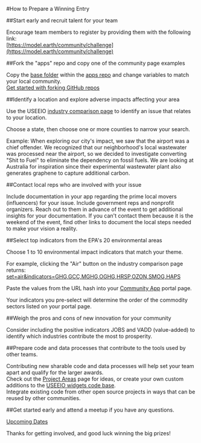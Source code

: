 #How to Prepare a Winning Entry

##Start early and recruit talent for your team

Encourage team members to register by providing them with the following link:  
[https://model.earth/community/challenge](https://model.earth/community/challenge)  

##Fork the "apps" repo and copy one of the community page examples

Copy the [base folder](../../../apps/base/) within the [apps repo](../../../apps/) and change variables to match your local community.  
[Get started with forking GitHub repos](../../../localsite/start/)  

##Identify a location and explore adverse impacts affecting your area

Use the USEEIO [industry comparison page](https://model.earth/localsite/info/) to identify an issue that relates to your location.  

Choose a state, then choose one or more counties to narrow your search.  

Example: When exploring our city's impact, we saw that the airport was a chief offender. We recognized that our neighborhood's local wastewater was processed near the airport, so we decided to investigate converting "Shit to Fuel" to eliminate the dependency on fossil fuels.  We are looking at Australia for inspiration since their experimental wastewater plant also generates graphene to capture additional carbon.

##Contact local reps who are involved with your issue

Include documentation in your app regarding the prime local movers (influencers) for your issue. Include government reps and nonprofit organizers. Reach out to them in advance of the event to get additional insights for your documentation. If you can't contact them because it is the weekend of the event, find other links to document the local steps needed to make your vision a reality.  

##Select top indicators from the EPA's 20 environmental areas

Choose 1 to 10 environmental impact indicators that match your theme.  

For example, clicking the "Air" button on the industry comparison page returns:  
[set=air&indicators=GHG,GCC,MGHG,OGHG,HRSP,OZON,SMOG,HAPS](../../../localsite/info/#set=air&indicators=GHG,GCC,MGHG,OGHG,HRSP,OZON,SMOG,HAPS)

Paste the values from the URL hash into your [Community App](../../../apps/) portal page.  

Your indicators you pre-select will determine the order of the commodity sectors listed on your portal page.  

##Weigh the pros and cons of new innovation for your community

Consider including the positive indicators JOBS and VADD (value-added) to identify which industries contribute the most to prosperity.  

##Prepare code and data processes that contribute to the tools used by other teams.

Contributing new sharable code and data processes will help set your team apart and qualify for the larger awards.  
Check out the [Project Areas](../../../community/projects/) page for ideas, or create your own custom additions to the [USEEIO widgets code base](../../../io/charts/).  
Integrate existing code from other open source projects in ways that can be reused by other communities.  

##Get started early and attend a meetup if you have any questions.

[Upcoming Dates](../../../community/challenge/meetups/)  

Thanks for getting involved, and good luck winning the big prizes!  


